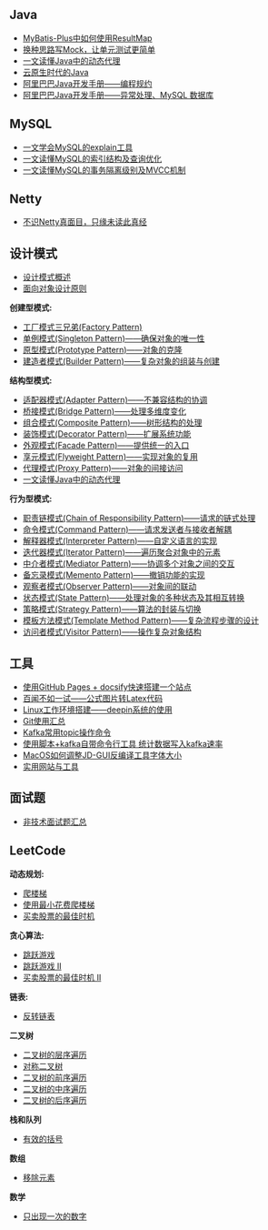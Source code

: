 ## Java

- [MyBatis-Plus中如何使用ResultMap](java/resultmap-in-mybatis-plus.md)
- [换种思路写Mock，让单元测试更简单](java/testable-mock.md)
- [一文读懂Java中的动态代理](java/dynamic-proxy-in-java.md)
- [云原生时代的Java](java/java-in-the-future.md)
- [阿里巴巴Java开发手册——编程规约](java/alibaba-java-coding-guidelines-1.md)
- [阿里巴巴Java开发手册——异常处理、MySQL 数据库](java/alibaba-java-coding-guidelines-2.md)


## MySQL

- [一文学会MySQL的explain工具](mysql/how-to-use-mysql-explain.md)
- [一文读懂MySQL的索引结构及查询优化](mysql/mysql-index-theory-and-best-practice.md)
- [一文读懂MySQL的事务隔离级别及MVCC机制](mysql/mysql-transaction-innodb-mvcc.md)


## Netty

- [不识Netty真面目，只缘未读此真经](netty/the-truth-of-netty.md)


## 设计模式

- [设计模式概述](design-pattern/overview.md)
- [面向对象设计原则](design-pattern/object-oriented-design-principles.md)

**创建型模式:**
- [工厂模式三兄弟(Factory Pattern)](design-pattern/factory-pattern.md)
- [单例模式(Singleton Pattern)——确保对象的唯一性](design-pattern/singleton-pattern.md)
- [原型模式(Prototype Pattern)——对象的克隆](design-pattern/prototype-pattern.md)
- [建造者模式(Builder Pattern)——复杂对象的组装与创建](design-pattern/builder-pattern.md)

**结构型模式:**
- [适配器模式(Adapter Pattern)——不兼容结构的协调](design-pattern/adapter-pattern.md)
- [桥接模式(Bridge Pattern)——处理多维度变化](design-pattern/bridge-pattern.md)
- [组合模式(Composite Pattern)——树形结构的处理](design-pattern/composite-pattern.md)
- [装饰模式(Decorator Pattern)——扩展系统功能](design-pattern/decorator-pattern.md)
- [外观模式(Facade Pattern)——提供统一的入口](design-pattern/facade-pattern.md)
- [享元模式(Flyweight Pattern)——实现对象的复用](design-pattern/flyweight-pattern.md)
- [代理模式(Proxy Pattern)——对象的间接访问](design-pattern/proxy-pattern.md)
- [一文读懂Java中的动态代理](java/dynamic-proxy-in-java.md)

**行为型模式:**
- [职责链模式(Chain of Responsibility Pattern)——请求的链式处理](design-pattern/chain-of-responsibility-pattern.md)
- [命令模式(Command Pattern)——请求发送者与接收者解耦](design-pattern/command-pattern.md)
- [解释器模式(Interpreter Pattern)——自定义语言的实现](design-pattern/interpreter-pattern.md)
- [迭代器模式(Iterator Pattern)——遍历聚合对象中的元素](design-pattern/iterator-pattern.md)
- [中介者模式(Mediator Pattern)——协调多个对象之间的交互](design-pattern/mediator-pattern.md)
- [备忘录模式(Memento Pattern)——撤销功能的实现]()
- [观察者模式(Observer Pattern)——对象间的联动]()
- [状态模式(State Pattern)——处理对象的多种状态及其相互转换]()
- [策略模式(Strategy Pattern)——算法的封装与切换]()
- [模板方法模式(Template Method Pattern)——复杂流程步骤的设计]()
- [访问者模式(Visitor Pattern)——操作复杂对象结构]()


## 工具

- [使用GitHub Pages + docsify快速搭建一个站点](tool/github-page-docsify.md)
- [百闻不如一试——公式图片转Latex代码](tool/image-to-latex.md)
- [Linux工作环境搭建——deepin系统的使用](tool/work-on-deepin-linux.md)
- [Git使用汇总](tool/about-git.md)
- [Kafka常用topic操作命令](tool/kafka-commands.md)
- [使用脚本+kafka自带命令行工具 统计数据写入kafka速率](tool/kafka-write-speed.md)
- [MacOS如何调整JD-GUI反编译工具字体大小](tool/how-to-adjust-jd-gui-fontsize.md)
- [实用网站与工具](tool/awesome-sites.md)


## 面试题

- [非技术面试题汇总](interview/non-technical-interview-questions.md)


## LeetCode

**动态规划:**
- [爬楼梯](leet-code/0070-climbing-stairs.md)
- [使用最小花费爬楼梯](leet-code/0746-min-cost-climbing-stairs.md)
- [买卖股票的最佳时机](leet-code/0121-best-time-to-buy-and-sell-stock.md)

**贪心算法:**
- [跳跃游戏](leet-code/0055-jump-game.md)
- [跳跃游戏 II](leet-code/0045-jump-game-ii.md)
- [买卖股票的最佳时机 II](leet-code/0122-best-time-to-buy-and-sell-stock-ii.md)

**链表:**
- [反转链表](leet-code/0206-reverse-linked-list.md)

**二叉树**
- [二叉树的层序遍历](leet-code/0102-binary-tree-level-order-traversal.md)
- [对称二叉树](leet-code/0101-symmetric-tree.md)
- [二叉树的前序遍历](leet-code/0144-binary-tree-preorder-traversal.md)
- [二叉树的中序遍历](leet-code/0094-binary-tree-inorder-traversal.md)
- [二叉树的后序遍历](leet-code/0145-binary-tree-postorder-traversal.md)

**栈和队列**
- [有效的括号](leet-code/0020-valid-parentheses.md)

**数组**
- [移除元素](leet-code/0027-remove-element.md)

**数学**
- [只出现一次的数字](leet-code/0136-single-number.md)

